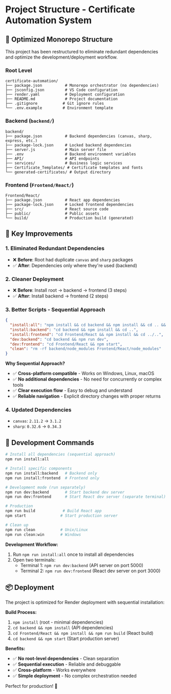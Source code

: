 # Project Structure - Certificate Automation System

## 📁 Optimized Monorepo Structure

This project has been restructured to eliminate redundant dependencies and optimize the development/deployment workflow.

### Root Level
```
certificate-automation/
├── package.json          # Monorepo orchestrator (no dependencies)
├── jsconfig.json         # VS Code configuration
├── render.yaml           # Deployment configuration
├── README.md             # Project documentation
├── .gitignore           # Git ignore rules
└── .env.example         # Environment template
```

### Backend (`backend/`)
```
backend/
├── package.json          # Backend dependencies (canvas, sharp, express, etc.)
├── package-lock.json     # Locked backend dependencies
├── server.js             # Main server file
├── .env                  # Backend environment variables
├── API/                  # API endpoints
├── services/             # Business logic services
├── Certificate_Templates/ # Certificate templates and fonts
└── generated-certificates/ # Output directory
```

### Frontend (`Frontend/React/`)
```
Frontend/React/
├── package.json          # React app dependencies
├── package-lock.json     # Locked frontend dependencies
├── src/                  # React source code
├── public/               # Public assets
└── build/                # Production build (generated)
```

## 🎯 Key Improvements

### 1. **Eliminated Redundant Dependencies**
- ❌ **Before**: Root had duplicate `canvas` and `sharp` packages
- ✅ **After**: Dependencies only where they're used (backend)

### 2. **Cleaner Deployment**
- ❌ **Before**: Install root → backend → frontend (3 steps)
- ✅ **After**: Install backend → frontend (2 steps)

### 3. **Better Scripts - Sequential Approach**
```json
{
  "install:all": "npm install && cd backend && npm install && cd .. && cd Frontend/React && npm install && cd ../..",
  "install:backend": "cd backend && npm install && cd ..",
  "install:frontend": "cd Frontend/React && npm install && cd ../..",
  "dev:backend": "cd backend && npm run dev",
  "dev:frontend": "cd Frontend/React && npm start",
  "clean": "rm -rf backend/node_modules Frontend/React/node_modules"
}
```

**Why Sequential Approach?**
- ✅ **Cross-platform compatible** - Works on Windows, Linux, macOS
- ✅ **No additional dependencies** - No need for concurrently or complex tools
- ✅ **Clear execution flow** - Easy to debug and understand
- ✅ **Reliable navigation** - Explicit directory changes with proper returns

### 4. **Updated Dependencies**
- `canvas`: `2.11.2` → `3.1.2`
- `sharp`: `0.32.6` → `0.34.3`

## 🚀 Development Commands

```bash
# Install all dependencies (sequential approach)
npm run install:all

# Install specific components
npm run install:backend   # Backend only
npm run install:frontend  # Frontend only

# Development mode (run separately)
npm run dev:backend       # Start backend dev server
npm run dev:frontend      # Start React dev server (separate terminal)

# Production
npm run build            # Build React app
npm start               # Start production server

# Clean up
npm run clean           # Unix/Linux
npm run clean:win       # Windows
```

**Development Workflow:**
1. Run `npm run install:all` once to install all dependencies
2. Open two terminals:
   - Terminal 1: `npm run dev:backend` (API server on port 5000)
   - Terminal 2: `npm run dev:frontend` (React dev server on port 3000)

## 📦 Deployment

The project is optimized for Render deployment with sequential installation:

**Build Process:**
1. `npm install` (root - minimal dependencies)
2. `cd backend && npm install` (API dependencies)  
3. `cd Frontend/React && npm install && npm run build` (React build)
4. `cd backend && npm start` (Start production server)

**Benefits:**
- ✅ **No root-level dependencies** - Clean separation
- ✅ **Sequential execution** - Reliable and debuggable
- ✅ **Cross-platform** - Works everywhere
- ✅ **Simple deployment** - No complex orchestration needed

Perfect for production! 🎉
